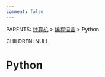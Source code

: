 ```yaml
---
comment: false
---
```


PARENTS: [计算机](/wiki/计算机) > [编程语言](/wiki/编程语言) > Python

CHILDREN: NULL

# Python
